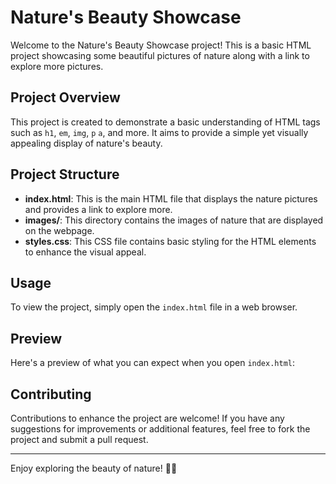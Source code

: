 # Nature's Beauty Showcase

Welcome to the Nature's Beauty Showcase project! This is a basic HTML project showcasing some beautiful pictures of nature along with a link to explore more pictures.

## Project Overview

This project is created to demonstrate a basic understanding of HTML tags such as `h1`, `em`, `img`, `p` `a`, and more. It aims to provide a simple yet visually appealing display of nature's beauty.

## Project Structure

- **index.html**: This is the main HTML file that displays the nature pictures and provides a link to explore more.
- **images/**: This directory contains the images of nature that are displayed on the webpage.
- **styles.css**: This CSS file contains basic styling for the HTML elements to enhance the visual appeal.

## Usage

To view the project, simply open the `index.html` file in a web browser.

## Preview

Here's a preview of what you can expect when you open `index.html`:


## Contributing

Contributions to enhance the project are welcome! If you have any suggestions for improvements or additional features, feel free to fork the project and submit a pull request.


---

Enjoy exploring the beauty of nature! 🌿📸
